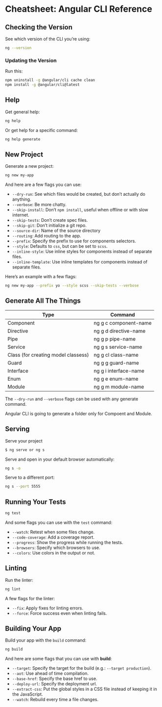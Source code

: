 # Cheatsheet: Angular CLI Reference



## Checking the Version

See which version of the CLI you’re using:

```bash
ng --version
```



### Updating the Version

Run this:

```bash
npm uninstall -g @angular/cli cache clean
npm install -g @angular/cli@latest
```



## Help

Get general help:

```bash
ng help
```

Or get help for a specific command:

```bash
ng help generate
```



## New Project

Generate a new project:

```bash
ng new my-app
```



And here are a few flags you can use:

- `--dry-run`: See which files would be created, but don’t actually do anything.
- `--verbose`: Be more chatty.
- `--skip-install`: Don’t `npm install`, useful when offline or with slow internet.
- `--skip-tests`: Don’t create spec files.
- `--skip-git`: Don’t initialize a git repo.
- `--source-dir`: Name of the source directory
- `--routing`: Add routing to the app.
- `--prefix`: Specify the prefix to use for components selectors.
- `--style`: Defaults to `css`, but can be set to `scss`.
- `--inline-style`: Use inline styles for components instead of separate files.
- `--inline-template`: Use inline templates for components instead of separate files.

Here’s an example with a few flags:

```bash
ng new my-app --prefix yo --style scss --skip-tests --verbose
```



## Generate All The Things

| Type                                | Command               |
| ----------------------------------- | --------------------- |
| Component                           | ng g c component-name |
| Directive                           | ng g d directive-name |
| Pipe                                | ng g p pipe-name      |
| Service                             | ng g s service-name   |
| Class (for creating model classess) | ng g cl class-name    |
| Guard                               | ng g g guard-name     |
| Interface                           | ng g i interface-name |
| Enum                                | ng g e enum-name      |
| Module                              | ng g m module-name    |



The `--dry-run` and `--verbose` flags can be used with any generate command.

Angular CLI is going to generate a folder only for Compoent and Module. 



## Serving

Serve your project

```bash
$ ng serve or ng s
```

Serve and open in your default browser automatically:

```bash
ng s -o
```

Serve to a different port:

```bash
ng s --port 5555
```



## Running Your Tests

```bash
ng test
```

And some flags you can use with the `test` command:

- `--watch`: Retest when some files change.
- `--code-coverage`: Add a coverage report.
- `--progress`: Show the progress while running the tests.
- `--browsers`: Specify which browsers to use.
- `--colors`: Use colors in the output or not.



## Linting

Run the linter:

```bash
ng lint
```

A few flags for the linter:

- `--fix`: Apply fixes for linting errors.
- `--force`: Force success even when linting fails.



## Building Your App

Build your app with the `build` command:

```bash
ng build
```

And here are some flags that you can use with **build**:

- `--target`: Specify the target for the build (e.g.: `--target production`).
- `--aot`: Use ahead of time compilation.
- `--base-href`: Specify the base href to use.
- `--deploy-url`: Specify the deployment url.
- `--extract-css`: Put the global styles in a CSS file instead of keeping it in the JavaScript.
- `--watch`: Rebuild every time a file changes.